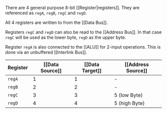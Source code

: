 There are 4 general purpose 8-bit [[Register|registers]]. They are referenced as `regA`, `regB`, `regC` and `regD`.

All 4 registers are written to from the [[Data Bus]].

Registers `regC` and `regD` can also be read to the [[Address Bus]]. In that case `regC` will be used as the lower byte, `regD` as the upper byte.

Register `regA` is also connected to the [[ALU]] for 2-input operations. This is done via an unbuffered [[Interlink Bus]].

| Register | [[Data Source]] | [[Data Target]] | [[Address Source]] |
| -------- | --------------- | --------------- | ------------------ |
| `regA`   | 1               | 1               | -                  |
| `regB`   | 2               | 2               | -                  |
| `regC`   | 3               | 3               | 5 (low Byte)       |
| `regD`   | 4               | 4               | 5 (high Byte)      |
